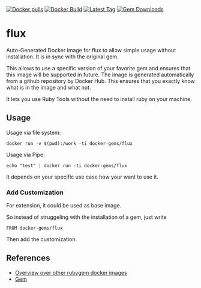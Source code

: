 [![Docker pulls](https://img.shields.io/docker/pulls/rubygem/flux.svg)](https://hub.docker.com/r/rubygem/flux/)
[![Docker Build](https://img.shields.io/docker/automated/rubygem/flux.svg)](https://hub.docker.com/r/rubygem/flux/)
[![Latest Tag](https://img.shields.io/github/tag/docker-rubygem/flux.svg)](https://hub.docker.com/r/rubygem/flux/)
[![Gem Downloads](https://img.shields.io/gem/dt/flux.svg)](https://rubygems.org/gems/flux/)
# flux

Auto-Generated Docker image for flux to allow simple usage without installation.
It is in sync with the original gem.

This allows to use a specific version of your favorite gem and ensures that this image will be supported in future.
The image is generated automatically from a github repository by Docker Hub.
This ensures that you exactly know what is in the image and what not.

It lets you use Ruby Tools without the need to install ruby on your machine.

## Usage

Usage via file system:

`docker run -v $(pwd):/work -ti docker-gems/flux`

Usage via Pipe:

`echo "test" | docker run -ti docker-gems/flux`

It depends on your specific use case how your want to use it.

### Add Customization

For extension, it could be used as base image.

So instead of struggeling with the installation of a gem, just write

`FROM docker-gems/flux`

Then add the customization.

## References

 - [Overview over other rubygem docker images](https://github.com/thinkbot/docker-rubygem)
 - [Gem](https://rubygems.org/gems/flux/)
